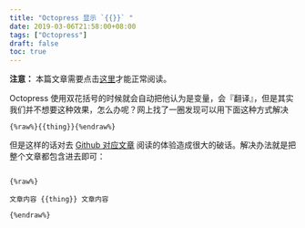```yaml
---
title: "Octopress 显示 `{{}}` "
date: 2019-03-06T21:58:00+08:00
tags: ["Octopress"] 
draft: false
toc: true
---
```


**注意：** 本篇文章需要点击[这里](https://github.com/forecho/blog/blob/master/source/_posts/2019-03-06-about-octopress-use-%7B%7B%7D%7D.md)才能正常阅读。

Octopress 使用双花括号的时候就会自动把他认为是变量，会『翻译』，但是其实我们并不想要这种效果，怎么办呢？网上找了一圈发现可以用下面这种方式解决

```
{%raw%}{{thing}}{%endraw%}
```

<!--more-->

但是这样的话对去 [Github 对应文章](https://github.com/forecho/blog/blob/master/source/_posts/2019-03-01-use-postman.md) 阅读的体验造成很大的破话。解决办法就是把整个文章都包含进去即可：

```

{%raw%}

文章内容 {{thing}} 文章内容

{%endraw%}

```